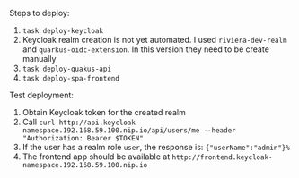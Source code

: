 Steps to deploy:

1. `task deploy-keycloak`
2. Keycloak realm creation is not yet automated. I used `riviera-dev-realm` and `quarkus-oidc-extension`. In this version they need to be create manually
3. `task deploy-quakus-api`
4. `task deploy-spa-frontend`

Test deployment:
1. Obtain Keycloak token for the created realm
2. Call `curl http://api.keycloak-namespace.192.168.59.100.nip.io/api/users/me --header "Authorization: Bearer $TOKEN"` 
3. If the user has a realm role `user`, the response is: `{"userName":"admin"}%`
4. The frontend app should be available at `http://frontend.keycloak-namespace.192.168.59.100.nip.io`
